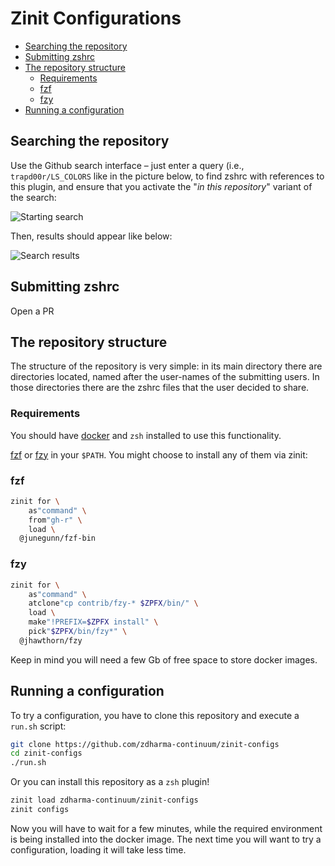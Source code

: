 # Zinit Configurations<a name="zinit-configurations"></a>

<!-- mdformat-toc start --slug=github --maxlevel=6 --minlevel=2 -->

- [Searching the repository](#searching-the-repository)
- [Submitting zshrc](#submitting-zshrc)
- [The repository structure](#the-repository-structure)
  - [Requirements](#requirements)
  - [fzf](#fzf)
  - [fzy](#fzy)
- [Running a configuration](#running-a-configuration)

<!-- mdformat-toc end -->

## Searching the repository<a name="searching-the-repository"></a>

Use the Github search interface – just enter a query (i.e., `trapd00r/LS_COLORS` like in the picture below, to find
zshrc with references to this plugin, and ensure that you activate the "*in this repository*" variant of the search:

![Starting search](https://raw.githubusercontent.com/zdharma-continuum/zinit-configs/img/srch.png)

Then, results should appear like below:

![Search results](https://raw.githubusercontent.com/zdharma-continuum/zinit-configs/img/srch-rslt.png)

## Submitting zshrc<a name="submitting-zshrc"></a>

Open a PR

## The repository structure<a name="the-repository-structure"></a>

The structure of the repository is very simple: in its main directory there are directories located, named after the
user-names of the submitting users. In those directories there are the zshrc files that the user decided to share.

### Requirements<a name="requirements"></a>

You should have [docker](https://docs.docker.com/install/) and `zsh` installed to use this functionality.

[fzf](https://github.com/junegunn/fzf) or [fzy](https://github.com/jhawthorn/fzy) in your `$PATH`. You might choose to
install any of them via zinit:

### fzf<a name="fzf"></a>

```zsh
zinit for \
    as"command" \
    from"gh-r" \
    load \
  @junegunn/fzf-bin
```

### fzy<a name="fzy"></a>

```zsh
zinit for \
    as"command" \
    atclone"cp contrib/fzy-* $ZPFX/bin/" \
    load \
    make"!PREFIX=$ZPFX install" \
    pick"$ZPFX/bin/fzy*" \
  @jhawthorn/fzy
```

Keep in mind you will need a few Gb of free space to store docker images.

## Running a configuration<a name="running-a-configuration"></a>

To try a configuration, you have to clone this repository and execute a `run.sh` script:

```zsh
git clone https://github.com/zdharma-continuum/zinit-configs
cd zinit-configs
./run.sh
```

Or you can install this repository as a `zsh` plugin!

```zsh
zinit load zdharma-continuum/zinit-configs
zinit configs
```

Now you will have to wait for a few minutes, while the required environment is being installed into the docker image.
The next time you will want to try a configuration, loading it will take less time.
